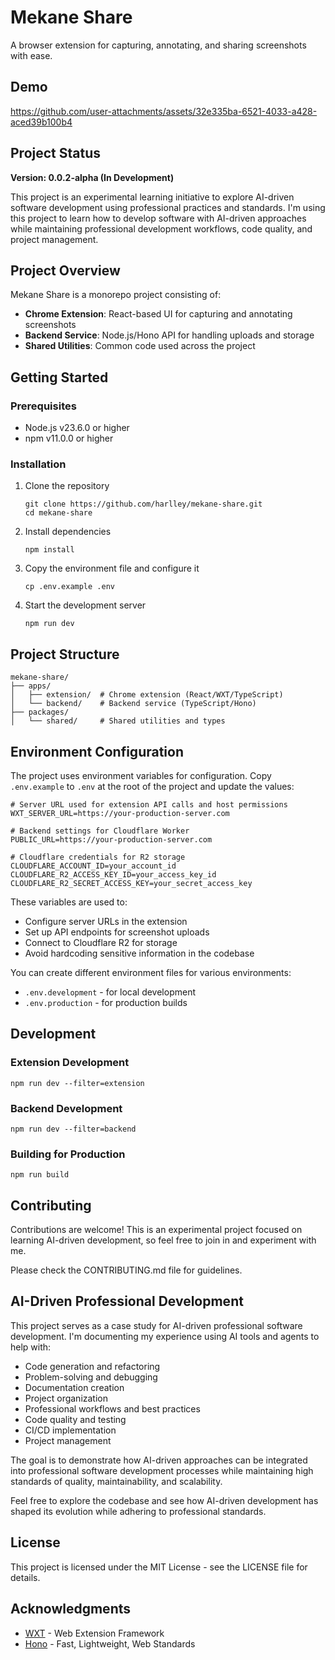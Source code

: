 # Mekane Share

A browser extension for capturing, annotating, and sharing screenshots with ease.

## Demo

https://github.com/user-attachments/assets/32e335ba-6521-4033-a428-aced39b100b4

## Project Status

**Version: 0.0.2-alpha (In Development)**

This project is an experimental learning initiative to explore AI-driven software development using professional practices and standards. I'm using this project to learn how to develop software with AI-driven approaches while maintaining professional development workflows, code quality, and project management.

## Project Overview

Mekane Share is a monorepo project consisting of:

- **Chrome Extension**: React-based UI for capturing and annotating screenshots
- **Backend Service**: Node.js/Hono API for handling uploads and storage
- **Shared Utilities**: Common code used across the project

## Getting Started

### Prerequisites

- Node.js v23.6.0 or higher
- npm v11.0.0 or higher

### Installation

1. Clone the repository
   ```
   git clone https://github.com/harlley/mekane-share.git
   cd mekane-share
   ```

2. Install dependencies
   ```
   npm install
   ```

3. Copy the environment file and configure it
   ```
   cp .env.example .env
   ```

4. Start the development server
   ```
   npm run dev
   ```

## Project Structure

```
mekane-share/
├── apps/
│   ├── extension/  # Chrome extension (React/WXT/TypeScript)
│   └── backend/    # Backend service (TypeScript/Hono)
├── packages/
│   └── shared/     # Shared utilities and types
```

## Environment Configuration

The project uses environment variables for configuration. Copy `.env.example` to `.env` at the root of the project and update the values:

```
# Server URL used for extension API calls and host permissions
WXT_SERVER_URL=https://your-production-server.com

# Backend settings for Cloudflare Worker
PUBLIC_URL=https://your-production-server.com

# Cloudflare credentials for R2 storage
CLOUDFLARE_ACCOUNT_ID=your_account_id
CLOUDFLARE_R2_ACCESS_KEY_ID=your_access_key_id
CLOUDFLARE_R2_SECRET_ACCESS_KEY=your_secret_access_key
```

These variables are used to:
- Configure server URLs in the extension
- Set up API endpoints for screenshot uploads
- Connect to Cloudflare R2 for storage
- Avoid hardcoding sensitive information in the codebase

You can create different environment files for various environments:
- `.env.development` - for local development
- `.env.production` - for production builds

## Development

### Extension Development

```
npm run dev --filter=extension
```

### Backend Development

```
npm run dev --filter=backend
```

### Building for Production

```
npm run build
```

## Contributing

Contributions are welcome! This is an experimental project focused on learning AI-driven development, so feel free to join in and experiment with me.

Please check the CONTRIBUTING.md file for guidelines.

## AI-Driven Professional Development

This project serves as a case study for AI-driven professional software development. I'm documenting my experience using AI tools and agents to help with:

- Code generation and refactoring
- Problem-solving and debugging
- Documentation creation
- Project organization
- Professional workflows and best practices
- Code quality and testing
- CI/CD implementation
- Project management

The goal is to demonstrate how AI-driven approaches can be integrated into professional software development processes while maintaining high standards of quality, maintainability, and scalability.

Feel free to explore the codebase and see how AI-driven development has shaped its evolution while adhering to professional standards.

## License

This project is licensed under the MIT License - see the LICENSE file for details.

## Acknowledgments

- [WXT](https://wxt.dev/) - Web Extension Framework
- [Hono](https://hono.dev/) - Fast, Lightweight, Web Standards
